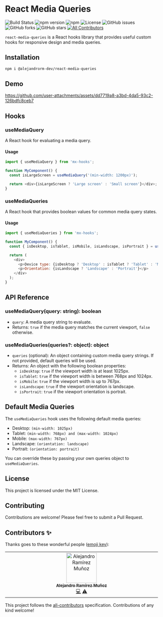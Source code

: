 # React Media Queries

![Build Status](https://img.shields.io/github/actions/workflow/status/AlejandroRM-DEV/react-media-queries/release.yml?branch=main)
![npm version](https://img.shields.io/npm/v/@alejandrorm-dev/react-media-queries)
![npm](https://img.shields.io/npm/dw/@alejandrorm-dev/react-media-queries)
![License](https://img.shields.io/badge/license-MIT-blue)
![GitHub issues](https://img.shields.io/github/issues/AlejandroRM-DEV/react-media-queries)
![GitHub forks](https://img.shields.io/github/forks/AlejandroRM-DEV/react-media-queries)
![GitHub stars](https://img.shields.io/github/stars/AlejandroRM-DEV/react-media-queries)
[![All Contributors](https://img.shields.io/badge/all_contributors-1-orange.svg?style=flat-square)](#contributors-)

`react-media-queries` is a React hooks library that provides useful custom hooks for responsive design and media queries.

## Installation

```bash
npm i @alejandrorm-dev/react-media-queries
```

## Demo

https://github.com/user-attachments/assets/dd7719a8-a3bd-4da5-93c2-126bdfc8ceb7

## Hooks

### useMediaQuery

A React hook for evaluating a media query.

#### Usage

```javascript
import { useMediaQuery } from 'mx-hooks';

function MyComponent() {
  const isLargeScreen = useMediaQuery('(min-width: 1200px)');

  return <div>{isLargeScreen ? 'Large screen' : 'Small screen'}</div>;
}
```

### useMediaQueries

A React hook that provides boolean values for common media query states.

#### Usage

```javascript
import { useMediaQueries } from 'mx-hooks';

function MyComponent() {
  const { isDesktop, isTablet, isMobile, isLandscape, isPortrait } = useMediaQueries();

  return (
    <div>
      <p>Device type: {isDesktop ? 'Desktop' : isTablet ? 'Tablet' : 'Mobile'}</p>
      <p>Orientation: {isLandscape ? 'Landscape' : 'Portrait'}</p>
    </div>
  );
}
```

## API Reference

### useMediaQuery(query: string): boolean

- `query`: A media query string to evaluate.
- Returns: `true` if the media query matches the current viewport, `false` otherwise.

### useMediaQueries(queries?: object): object

- `queries` (optional): An object containing custom media query strings. If not provided, default queries will be used.
- Returns: An object with the following boolean properties:
  - `isDesktop`: `true` if the viewport width is at least 1025px.
  - `isTablet`: `true` if the viewport width is between 768px and 1024px.
  - `isMobile`: `true` if the viewport width is up to 767px.
  - `isLandscape`: `true` if the viewport orientation is landscape.
  - `isPortrait`: `true` if the viewport orientation is portrait.

## Default Media Queries

The `useMediaQueries` hook uses the following default media queries:

- Desktop: `(min-width: 1025px)`
- Tablet: `(min-width: 768px) and (max-width: 1024px)`
- Mobile: `(max-width: 767px)`
- Landscape: `(orientation: landscape)`
- Portrait: `(orientation: portrait)`

You can override these by passing your own queries object to `useMediaQueries`.

## License

This project is licensed under the MIT License.

## Contributing

Contributions are welcome! Please feel free to submit a Pull Request.

## Contributors ✨

Thanks goes to these wonderful people ([emoji key](https://allcontributors.org/docs/en/emoji-key)):

<!-- ALL-CONTRIBUTORS-LIST:START - Do not remove or modify this section -->
<!-- prettier-ignore-start -->
<!-- markdownlint-disable -->
<table>
  <tbody>
    <tr>
      <td align="center" valign="top" width="14.28%"><a href="https://github.com/AlejandroRM-DEV"><img src="https://avatars.githubusercontent.com/u/8054357?v=4?s=100" width="100px;" alt="Alejandro Ramírez Muñoz"/><br /><sub><b>Alejandro Ramírez Muñoz</b></sub></a><br /><a href="https://github.com/AlejandroRM-DEV/react-media-queries/commits?author=AlejandroRM-DEV" title="Code">💻</a> <a href="https://github.com/AlejandroRM-DEV/react-media-queries/commits?author=AlejandroRM-DEV" title="Tests">⚠️</a></td>
    </tr>
  </tbody>
</table>

<!-- markdownlint-restore -->
<!-- prettier-ignore-end -->

<!-- ALL-CONTRIBUTORS-LIST:END -->

This project follows the [all-contributors](https://github.com/all-contributors/all-contributors) specification. Contributions of any kind welcome!
